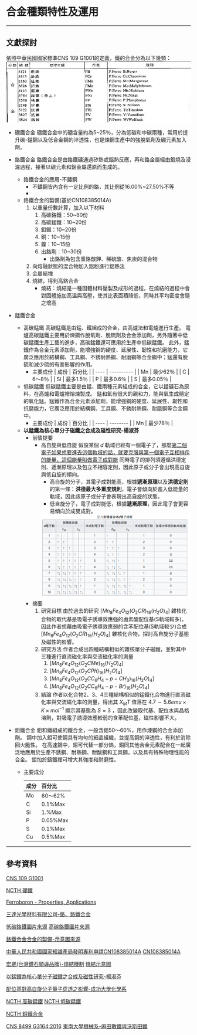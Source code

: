 # 合金種類特性及運用

---

## 文獻探討

依照中華民國國家標準CNS 109 G1001的定義，鐵的合金分為以下幾類：
![CNS 109 G1001](file/螢幕快照%202022-10-03%2023-12-12.png)

* 硼鐵合金
  硼鐵合金中的硼含量約為5~25％，分為低碳和中碳兩種，常用於提升碳-錳鋼以及低合金鋼的淬透性，也是煉鋼生產中的強脫氧劑及硼元素加入劑。

* 鉻鐵合金
  鉻鐵合金是由鉻鐵礦通過矽熱或鋁熱反應，再和鉻金屬經由鍛燒及浸濾過程，接著以碳元素和鋁金屬還原而生成的。
  * 鉻鐵合金的應用-不鏽鋼
    * 不鏽鋼皆內含有一定比例的鉻，其比例從16.00%~27.50%不等
    * 
  * 鉻鐵合金的製備(基於CN108385014A)
    1. 以重量份數計算，加入以下材料
        1. 高碳鉻鐵：50~80份
        2. 高碳錳鐵：10~20份
        3. 鉬鐵：10~20份
        4. 銅：10~15份
        5. 鎳：10~15份
        6. 出鉻劑：10~30份
           * 出鉻劑為包含重鉻酸鉀、稀硫酸、焦炭的混合物
    2. 向熔融狀態的混合物加入鋁粉進行鋁熱法
    3. 金屬結塊
    4. 燒結，得到高鉻合金
       * 燒結：燒結是一種固體材料壓製及成形的過程，在燒結的過程中會對固體施加高溫與高壓，使其比表面積降低，同時其平均密度會隨之增高

* 錳鐵合金
  * 高碳錳鐵
    高碳錳鐵是由錳、鐵組成的合金，由高爐法和電爐進行生產。
    電爐高碳錳鐵主要用於煉鋼作脫氧劑、脫硫劑及合金添加劑，另外隨著中低碳錳鐵生產工藝的進步，高碳錳鐵還可應用於生產中低碳錳鐵。
    此外，錳鐵作為合金元素添加劑，能增強鋼的硬度、延展性、韌性和抗磨能力，它廣泛應用於結構鋼、工具鋼、不銹耐熱鋼、耐磨鋼等合金鋼中；錳還有脫硫和減少硫的有害影響的作用。
    * 主要成份
      | 成份 | 百分比     |
      | ---- | ---------- |
      | Mn   | 最少62％   |
      | C    | 6～8％     |
      | Si   | 最多1.5％  |
      | P    | 最多0.6％  |
      | S    | 最多0.05％ |
  * 低碳錳鐵
    低碳錳鐵主要是由錳、鐵兩種元素組成的合金，它以錳礦石為原料，在高爐和電爐裡熔煉製成。
    錳和氧有很大的親和力，能與氧生成穩定的氧化錳。錳鐵作為合金元素添加劑，能增強鋼的硬度、延展性、韌性和抗磨能力，它廣泛應用於結構鋼、工具鋼、不銹耐熱鋼、耐磨鋼等合金鋼中。
    * 主要成份
      | 成份 | 百分比   |
      | ---- | -------- |
      | Mn   | 最少78％ |
  * **以錳鐵為核心單分子磁鐵之合成及磁性研究-楊淑芬**
    * 前情提要
      * 高自旋與低自旋
        假設某個 $d$ 軌域已經有一個電子了，那麼<u>第二個電子如果想要進去這個軌域的話，就要克服與第一個電子互相排斥的能量，這個能量叫做電子成對能</u>
        同時電子的排列須遵循洪德定則、遞漸原理以及包立不相容定則，因此原子或分子會出現高自旋與低自旋的傾向。
        * 高自旋的分子，其電子成對能高，根據**遞漸原理**以及**洪德定則**的第一條：**洪德最大多重度規則**，電子會傾向於進入低能量的軌域，因此該原子或分子會表現出高自旋的狀態。
        * 低自旋分子，電子成對能低，根據**遞漸原理**，因此電子會更容易傾向於成雙成對。
        <div align="center"><img src=.\file\螢幕擷取畫面_20221202_075054.png></div>
    * 摘要
      1. 研究目標
         由於過去的研究 $[Mn_8Fe_4O_{12}(O_2CR)_{16}(H_2O)_4]$ 雜核化合物的取代基是吸電子誘導效應強的鹵素酸配位基(S軌域較多)，因此作者想藉由吸電子誘導效應弱的含苯配位基(S軌域較少)合成 $[Mn_8Fe_4O_{12}(O_2CR)_{16}(H_2O)_4]$ 雜核化合物，探討高自旋分子基態及磁性的影響。
      2. 研究方法
         作者合成出四種結構相似的雜核單分子磁鐵，並對其中三種進行直流磁化率與交流磁化率的測量
         1. $[Mn_8Fe_4O_{12}(O_2CMe)_{16}(H_2O)_4]$
         2. $[Mn_8Fe_4O_{12}(O_2CPh)_{16}(H_2O)_4]$
         3. $[Mn_8Fe_4O_{12}(O_2CC_6H_4-p-CH_3)_{16}(H_2O)_4]$
         4. $[Mn_8Fe_4O_{12}(O_2CC_6H_4-p-Br)_{16}(H_2O)_4]$
      3. 結論
         作者以化合物2、3、4三種結構相似的錳鐵化合物進行直流磁化率與交流磁化率的測量，得出其 $X_MT$ 值落在 $4.7\sim 5.6 emu\times K\times mol^{-1}$ 顯示其基態為 $S=3$ ，因此改變取代基、配位水與晶格溶劑，對吸電子誘導效應較弱的含苯配位基，磁性影響不大。

* 鉬鐵合金
  鉬和鐵組成的鐵合金，一般含鉬50～60%，用作煉鋼的合金添加劑。
  鋼中加入鉬可使鋼具有均勻的細晶組織，並提高鋼的淬透性，有利於消除回火脆性。
  在高速鋼中，鉬可代替一部分鎢，鉬同其他合金元素配合在一起廣泛地應用於生產不銹鋼、耐熱鋼、耐酸鋼和工具鋼，以及具有特殊物理性能的合金。
  鉬加於鑄鐵裡可增大其強度和耐磨性。
  * 主要成分

    | 成分 | 百分比   |
    | ---- | -------- |
    | Mo   | 60～62%  |
    | C    | 0.1%Max  |
    | Si   | 1.%Max   |
    | P    | 0.05%Max |
    | S    | 0.1%Max  |
    | Cu   | 0.5%Max  |

---

## 參考資料

[CNS 109 G1001](https://www.cnsonline.com.tw/?locale=zh_TW)

[NCTH 硼鐵](https://www.ncth.com.tw/product/ferro-born?lang=zh-hant)

[Ferroboron - Properties, Applications](https://www.azom.com/article.aspx?ArticleID=9880)

[三達光學材料有限公司-鉻、鉻鐵合金](https://www.sunda-optical.com.tw/products_detail/117.htm)

[低碳鉻鐵圖片來源](https://www.lanfonghang.com.tw/product-detail-3011878.html)
[高碳鉻鐵圖片來源](https://www.ncth.com.tw/product/high-carbon-ferro-chrome?lang=zh-hant)

[鉻鐵合金合金的製備-示意圖來源](https://youtu.be/X3A-KvnHN0U)

[中華人民共和國國家知識產局發明專利申請CN108385014A](https://patentimages.storage.googleapis.com/95/59/ad/faf135360aff58/CN108385014A.pdf)
[CN108385014A](file/CN108385014A.pdf)

[宏崴(台灣鑽石領導品牌)-燒結機制](https://honwaygroup.com/%E7%87%92%E7%B5%90%E6%A9%9F%E5%88%B6/)
[燒結示意圖](https://www.newton.com.tw/wiki/%E6%B6%B2%E7%9B%B8%E7%87%92%E7%B5%90)

[以錳鐵為核心單分子磁鐵之合成及磁性研究-楊淑芬](https://hdl.handle.net/11296/gg85y9)

[配位基對高自旋分子量子穿透之影響-成功大學化學系](http://repository.ncku.edu.tw/bitstream/987654321/54240/1/2010301203004.pdf)

[NCTH 高碳錳鐵](https://www.ncth.com.tw/product/high-carbon-ferro-manganese?lang=zh-hant)
[NCTH 低碳錳鐵](https://www.ncth.com.tw/product/low-carbon-ferro-manganese?lang=zh-hant)

[NCTH 鉬鐵合金](https://www.ncth.com.tw/product/ferro-molybdenum?lang=zh-hant)

[CNS 8499 G3164:2016](https://www.cnsonline.com.tw/?node=result&generalno=8499&locale=zh_TW)
[東南大學機械系-麻田散鐵與沃斯田鐵](http://web.tnu.edu.tw/me/me-htdocs/melab/f104/a/mps29.htm)
